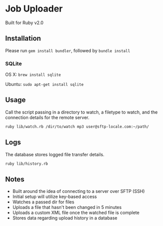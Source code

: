 # Job Uploader

Built for Ruby v2.0

## Installation

Please run `gem install bundler`, followed by `bundle install`

### SQLite

OS X: `brew install sqlite`

Ubuntu: `sudo apt-get install sqlite`

## Usage

Call the script passing in a directory to watch, a filetype to watch, and the connection details for the remote server.

```bash
ruby lib/watch.rb /dir/to/watch mp3 user@sftp-locale.com:~/path/
```

## Logs

The database stores logged file transfer details.

```bash
ruby lib/history.rb
```

## Notes

- Built around the idea of connecting to a server over SFTP (SSH)
- Initial setup will utilize key-based access
- Watches a passed dir for files
- Uploads a file that hasn't been changed in 5 minutes
- Uploads a custom XML file once the watched file is complete
- Stores data regarding upload history in a database 
